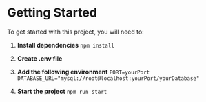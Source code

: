 # Getting Started
To get started with this project, you will need to:

1. **Install dependencies**
	`npm install`

2. **Create .env file**
3. **Add the following environment**
	`PORT=yourPort`
	`DATABASE_URL="mysql://root@localhost:yourPort/yourDatabase"`

4. **Start the project**
	`npm run start`
